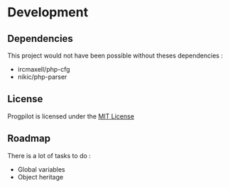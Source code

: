 # Development

## Dependencies

This project would not have been possible without theses dependencies :

- ircmaxell/php-cfg
- nikic/php-parser

## License

Progpilot is licensed under the [MIT License](../LICENSE)

## Roadmap

There is a lot of tasks to do :
- Global variables
- Object heritage
